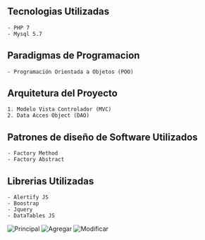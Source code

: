 ## Tecnologias Utilizadas
	- PHP 7
	- Mysql 5.7

## Paradigmas de Programacion
	- Programación Orientada a Objetos (POO)

## Arquitetura del Proyecto
	1. Modelo Vista Controlador (MVC)
	2. Data Acces Object (DAO)
	
## Patrones de diseño de Software Utilizados
	- Factory Method
	- Factory Abstract
	
## Librerias Utilizadas
	- Alertify JS
	- Boostrap 
	- Jquery
	- DataTables JS
	

	
![Principal](https://user-images.githubusercontent.com/19199367/60744774-065b9f00-9f3d-11e9-8c12-9c0df11dc644.PNG)
![Agregar](https://user-images.githubusercontent.com/19199367/60744771-052a7200-9f3d-11e9-81a0-d8b147d6de8e.PNG)
![Modificar](https://user-images.githubusercontent.com/19199367/60744772-05c30880-9f3d-11e9-8386-62d71e746025.PNG)

	

